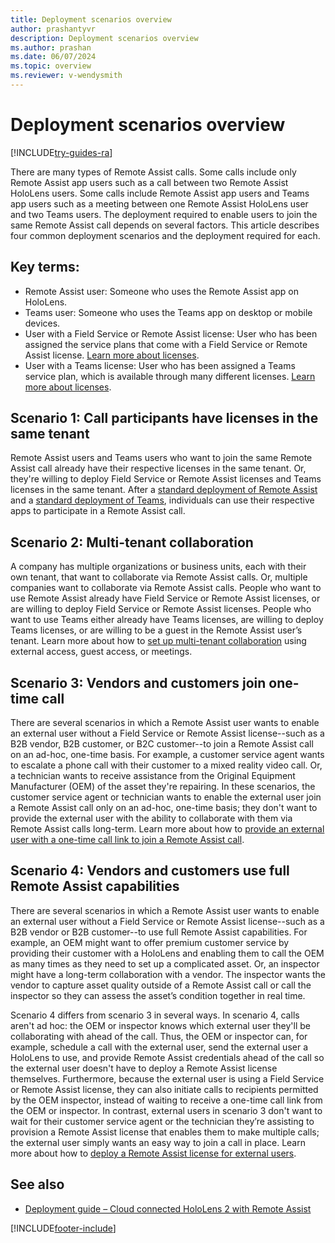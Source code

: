 ```yaml
---
title: Deployment scenarios overview 
author: prashantyvr
description: Deployment scenarios overview 
ms.author: prashan
ms.date: 06/07/2024
ms.topic: overview
ms.reviewer: v-wendysmith
---
```


# Deployment scenarios overview 

[!INCLUDE[try-guides-ra](../includes/try-guides-ra.md)]

There are many types of Remote Assist calls. Some calls include only Remote Assist app users such as a call between two Remote Assist HoloLens users. Some calls include Remote Assist app users and Teams app users such as a meeting between one Remote Assist HoloLens user and two Teams users. The deployment required to enable users to join the same Remote Assist call depends on several factors. This article describes four common deployment scenarios and the deployment required for each.

## Key terms: 
-	Remote Assist user: Someone who uses the Remote Assist app on HoloLens.
-	Teams user: Someone who uses the Teams app on desktop or mobile devices.
-	User with a Field Service or Remote Assist license: User who has been assigned the service plans that come with a Field Service or Remote Assist license. [Learn more about licenses](./requirements.md). 
-	User with a Teams license: User who has been assigned a Teams service plan, which is available through many different licenses. [Learn more about licenses](./requirements.md). 

## Scenario 1: Call participants have licenses in the same tenant
Remote Assist users and Teams users who want to join the same Remote Assist call already have their respective licenses in the same tenant. Or, they're willing to deploy Field Service or Remote Assist licenses and Teams licenses in the same tenant. 
After a [standard deployment of Remote Assist](deploy-remote-assist.md) and a [standard deployment of Teams](/MicrosoftTeams/user-access), individuals can use their respective apps to participate in a Remote Assist call.   

## Scenario 2: Multi-tenant collaboration 
A company has multiple organizations or business units, each with their own tenant, that want to collaborate via Remote Assist calls. Or, multiple companies want to collaborate via Remote Assist calls. People who want to use Remote Assist already have Field Service or Remote Assist licenses, or are willing to deploy Field Service or Remote Assist licenses. People who want to use Teams either already have Teams licenses, are willing to deploy Teams licenses, or are willing to be a guest in the Remote Assist user’s tenant. 
Learn more about how to [set up multi-tenant collaboration](multi-tenant-deployment.md) using external access, guest access, or meetings.

## Scenario 3: Vendors and customers join one-time call 
There are several scenarios in which a Remote Assist user wants to enable an external user without a Field Service or Remote Assist license--such as a B2B vendor, B2B customer, or B2C customer--to join a Remote Assist call on an ad-hoc, one-time basis. For example, a customer service agent wants to escalate a phone call with their customer to a mixed reality video call. Or, a technician wants to receive assistance from the Original Equipment Manufacturer (OEM) of the asset they're repairing. In these scenarios, the customer service agent or technician wants to enable the external user join a Remote Assist call only on an ad-hoc, one-time basis; they don't want to provide the external user with the ability to collaborate with them via Remote Assist calls long-term.
Learn more about how to [provide an external user with a one-time call link to join a Remote Assist call](set-up-teams.md#enable-someone-to-join-a-remote-assist-call-on-a-one-time-basis-using-teams).

## Scenario 4: Vendors and customers use full Remote Assist capabilities 
There are several scenarios in which a Remote Assist user wants to enable an external user without a Field Service or Remote Assist license--such as a B2B vendor or B2B customer--to use full Remote Assist capabilities. For example, an OEM might want to offer premium customer service by providing their customer with a HoloLens and enabling them to call the OEM as many times as they need to set up a complicated asset. Or, an inspector might have a long-term collaboration with a vendor. The inspector wants the vendor to capture asset quality outside of a Remote Assist call or call the inspector so they can assess the asset’s condition together in real time.  

Scenario 4 differs from scenario 3 in several ways. In scenario 4, calls aren't ad hoc: the OEM or inspector knows which external user they'll be collaborating with ahead of the call. Thus, the OEM or inspector can, for example, schedule a call with the external user, send the external user a HoloLens to use, and provide Remote Assist credentials ahead of the call so the external user doesn't have to deploy a Remote Assist license themselves. Furthermore, because the external user is using a Field Service or Remote Assist license, they can also initiate calls to recipients permitted by the OEM inspector, instead of waiting to receive a one-time call link from the OEM or inspector. In contrast, external users in scenario 3 don't want to wait for their customer service agent or the technician they’re assisting to provision a Remote Assist license that enables them to make multiple calls; the external user simply wants an easy way to join a call in place. Learn more about how to [deploy a Remote Assist license for external users](vendor-use-RA.md). 

## See also

- [Deployment guide – Cloud connected HoloLens 2 with Remote Assist](/hololens/hololens2-cloud-connected-overview)




[!INCLUDE[footer-include](../includes/footer-banner.md)]
